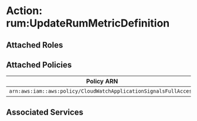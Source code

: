 # Action: rum:UpdateRumMetricDefinition

## Attached Roles

## Attached Policies

| Policy ARN | Policy Name |
|------------|-------------|
| `arn:aws:iam::aws:policy/CloudWatchApplicationSignalsFullAccess` | [CloudWatchApplicationSignalsFullAccess](../policies.md#cloudwatchapplicationsignalsfullaccess) |

## Associated Services

